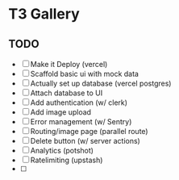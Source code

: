 # T3 Gallery 

## TODO

- [ ] Make it Deploy (vercel)
- [ ] Scaffold basic ui with mock data
- [ ] Actually set up database (vercel postgres)
- [ ] Attach database to UI
- [ ] Add authentication (w/ clerk)
- [ ] Add image upload
- [ ] Error management (w/ Sentry)
- [ ] Routing/image page (parallel route)
- [ ] Delete button (w/ server actions)
- [ ] Analytics (potshot)
- [ ] Ratelimiting (upstash)
- [ ]